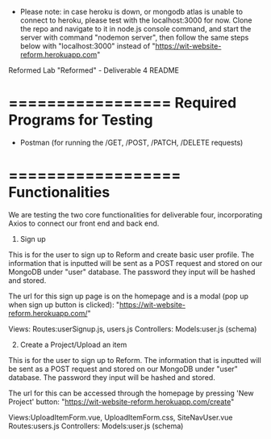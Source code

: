 - Please note: in case heroku is down, or mongodb atlas is unable to connect to heroku, please test with the localhost:3000 for now. Clone the repo and navigate to it in node.js console command, and start the server with command "nodemon server", then follow the same steps below with "localhost:3000" instead of "https://wit-website-reform.herokuapp.com"

Reformed Lab "Reformed" - Deliverable 4 README


=================
Required Programs for Testing
=================

- Postman (for running the /GET, /POST, /PATCH, /DELETE requests)


==================
Functionalities
==================
We are testing the two core functionalities for deliverable four, incorporating Axios to connect our front end and back end.

1. Sign up

This is for the user to sign up to Reform and create basic user profile. The information that is inputted will be sent as a POST request and stored on our MongoDB under "user" database. The password they input will be hashed and stored. 

The url for this sign up page is on the homepage and is a modal (pop up when sign up button is clicked): "https://wit-website-reform.herokuapp.com/"

Views:
Routes:userSignup.js, users.js
Controllers:
Models:user.js (schema)

2. Create a Project/Upload an item

This is for the user to sign up to Reform. The information that is inputted will be sent as a POST request and stored on our MongoDB under "user" database. The password they input will be hashed and stored. 

The url for this can be accessed through the homepage by pressing 'New Project' button: "https://wit-website-reform.herokuapp.com/create"

Views:UploadItemForm.vue, UploadItemForm.css, SiteNavUser.vue
Routes:users.js
Controllers:
Models:user.js (schema)
